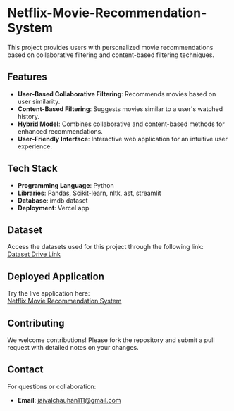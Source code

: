 # Netflix-Movie-Recommendation-System
This project provides users with personalized movie recommendations based on collaborative filtering and content-based filtering techniques.

## Features
- **User-Based Collaborative Filtering**: Recommends movies based on user similarity.
- **Content-Based Filtering**: Suggests movies similar to a user's watched history.
- **Hybrid Model**: Combines collaborative and content-based methods for enhanced recommendations.
- **User-Friendly Interface**: Interactive web application for an intuitive user experience.

## Tech Stack
- **Programming Language**: Python
- **Libraries**: Pandas, Scikit-learn, nltk, ast, streamlit
- **Database**: imdb dataset
- **Deployment**: Vercel app

## Dataset
Access the datasets used for this project through the following link:  
[Dataset Drive Link](https://drive.google.com/drive/folders/16XBXlYnioE_fJhmkqVQm9KICu1ETFlmR?usp=drive_link)

## Deployed Application
Try the live application here:  
[Netflix Movie Recommendation System](#)

## Contributing
We welcome contributions! Please fork the repository and submit a pull request with detailed notes on your changes.

## Contact
For questions or collaboration:
- **Email**: jaivalchauhan111@gmail.com
